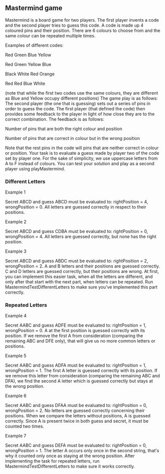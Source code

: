 ## Mastermind game

Mastermind is a board game for two players. The first player invents a code and the second player tries to guess this code. A code is made up 4 coloured pins and their position. There are 6 colours to choose from and the same colour can be repeated multiple times.

Examples of different codes:

Red Green Blue Yellow

Red Green Yellow Blue

Black White Red Orange

Red Red Blue White

(note that while the first two codes use the same colours, they are different as Blue and Yellow occupy different positions)
The game play is as follows:
The second player (the one that is guessing) sets out a series of pins in order to guess the code. The first player (that defined the code) then provides some feedback to the player in light of how close they are to the correct combination.
The feedback is as follows:

Number of pins that are both the right colour and position

Number of pins that are correct in colour but in the wrong position

Note that the rest pins in the code will pins that are neither correct in colour or position.
Your task is to evaluate a guess made by player two of the code set by player one. For the sake of simplicity, we use uppercase letters from A to F instead of colours.
You can test your solution and play as a second player using playMastermind.

### Different Letters

Example 1

Secret ABCD and guess ABCD must be evaluated to: rightPosition = 4, wrongPosition = 0. All letters are guessed correctly in respect to their positions.

Example 2

Secret ABCD and guess CDBA must be evaluated to: rightPosition = 0, wrongPosition = 4. All letters are guessed correctly, but none has the right position.

Example 3

Secret ABCD and guess ABDC must be evaluated to: rightPosition = 2, wrongPosition = 2. A and B letters and their positions are guessed correctly. C and D letters are guessed correctly, but their positions are wrong.
At first, you can implement this easier task, when all the letters are different, and only after that start with the next part, when letters can be repeated. Run MastermindTestDifferentLetters to make sure you've implemented this part correctly.

### Repeated Letters

Example 4

Secret AABC and guess ADFE must be evaluated to: rightPosition = 1, wrongPosition = 0. A at the first position is guessed correctly with its position. If we remove the first A from consideration (comparing the remaining ABC and DFE only), that will give us no more common letters or positions.

Example 5

Secret AABC and guess ADFA must be evaluated to: rightPosition = 1, wrongPosition = 1. The first A letter is guessed correctly with its position. If we remove this letter from consideration (comparing the remaining ABC and DFA), we find the second A letter which is guessed correctly but stays at the wrong position.

Example 6

Secret AABC and guess DFAA must be evaluated to: rightPosition = 0, wrongPosition = 2. No letters are guessed correctly concerning their positions. When we compare the letters without positions, A is guessed correctly. Since A is present twice in both guess and secret, it must be counted two times.

Example 7

Secret AABC and guess DEFA must be evaluated to: rightPosition = 0, wrongPosition = 1. The letter A occurs only once in the second string, that's why it counted only once as staying at the wrong position.
After implementing the task for repeated letters, run MastermindTestDifferentLetters to make sure it works correctly.
